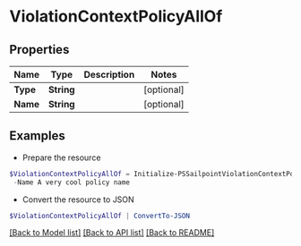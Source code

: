 # ViolationContextPolicyAllOf
## Properties

Name | Type | Description | Notes
------------ | ------------- | ------------- | -------------
**Type** | **String** |  | [optional] 
**Name** | **String** |  | [optional] 

## Examples

- Prepare the resource
```powershell
$ViolationContextPolicyAllOf = Initialize-PSSailpointViolationContextPolicyAllOf  -Type SOD_POLICY `
 -Name A very cool policy name
```

- Convert the resource to JSON
```powershell
$ViolationContextPolicyAllOf | ConvertTo-JSON
```

[[Back to Model list]](../README.md#documentation-for-models) [[Back to API list]](../README.md#documentation-for-api-endpoints) [[Back to README]](../README.md)

